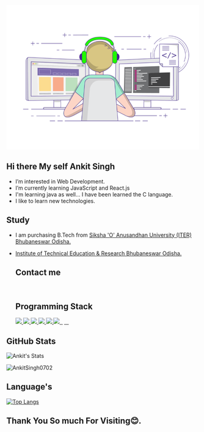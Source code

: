  <p align="center"><img src="./github.gif" width="700"/> </p>

## Hi there My self Ankit Singh 

-  I’m interested in Web Development.
-  I’m currently learning JavaScript and React.js
-  I'm learning java as well... I have been learned the C language.
-  I like to learn new technologies.

## Study
- I am purchasing B.Tech from 
  <a href="https://www.soa.ac.in/">
    Siksha 'O' Anusandhan University (ITER) Bhubaneswar Odisha.
  </a>
- <a href="https://www.soa.ac.in/iter">
    Institute of Technical Education & Research Bhubaneswar Odisha.
  </a>

  ## Contact me

  <a href="https://www.linkedin.com/in/ankit-singh-6a1428201/">
    <img alt="" src="https://img.shields.io/badge/LinkedIn-0077B5?style=for-the-badge&logo=linkedin&logoColor=white">
  </a><br/>
  
  ## Programming Stack
  <a href="https://nextjs.org/">
    <img src="https://img.shields.io/badge/next.js-000000?style=for-the-badge&logo=nextdotjs&logoColor=white">
  </a><a href="https://reactjs.org/">
    <img src="https://img.shields.io/badge/React-20232A?style=for-the-badge&logo=react&logoColor=61DAFB">
  </a>
  <a href="https://redux-toolkit.js.org/">
    <img src="https://img.shields.io/badge/Redux-593D88?style=for-the-badge&logo=redux&logoColor=white">
  </a>
  <a href="https://www.framer.com/motion/">
   <img src="https://img.shields.io/badge/Framer%20motion-black?style=for-the-badge&logo=framer&logoColor=white"/>
  </a>
  <a href="https://reactrouter.com/">
    <img src="https://img.shields.io/badge/React_Router-CA4245?style=for-the-badge&logo=react-router&logoColor=white">
  </a>
  <a  href="https://www.javascript.com/">
    <img src="https://img.shields.io/badge/JavaScript-323330?style=for-the-badge&logo=javascript&logoColor=F7DF1E">
  </a>
  <a href="https://www.java.com/en/">
    <img alt="" src="https://img.shields.io/badge/Java-ED8B00?style=for-the-badge&logo=java&logoColor=white">
  </a>
  <a >
    <img alt="" src="https://img.shields.io/badge/C%2B%2B-00599C?style=for-the-badge&logo=c%2B%2B&logoColor=white">
  </a><a href="https://www.w3schools.com/html/">
    <img alt="" src="https://img.shields.io/badge/HTML5-E34F26?style=for-the-badge&logo=html5&logoColor=white">
  </a>
  <a href="https://www.w3schools.com/css/">
    <img alt="" src="https://img.shields.io/badge/CSS3-1572B6?style=for-the-badge&logo=css3&logoColor=white">
  </a>
  <a href="https://tailwindcss.com/">
    <img alt="" src="https://img.shields.io/badge/Tailwind_CSS-38B2AC?style=for-the-badge&logo=tailwind-css&logoColor=white">
  </a>
  <a href="https://www.typescriptlang.org/">
    <img alt="" src="https://img.shields.io/badge/TypeScript-007ACC?style=for-the-badge&logo=typescript&logoColor=white">
  </a>
  
  
## GitHub Stats

  ![Ankit's Stats](https://github-readme-stats.vercel.app/api?username=AnkitSingh0702&count_private=true&show_icons=true&theme=radical) 

<img src="https://activity-graph.herokuapp.com/graph?username=AnkitSingh0702" alt ="AnkitSingh0702" width="600" /></p>

## Language's
[![Top Langs](https://github-readme-stats.vercel.app/api/top-langs/?username=AnkitSingh0702&layout=compact)](https://github.com/anuraghazra/github-readme-stats)




## Thank You So much For Visiting😊.
